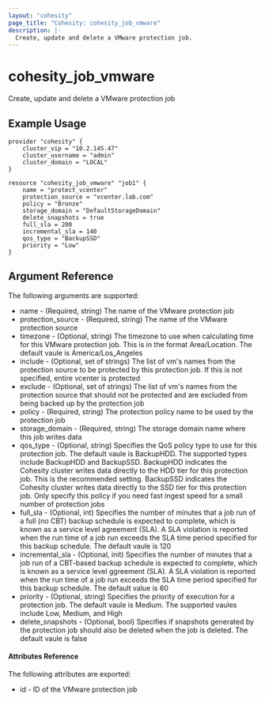 ```yaml
---
layout: "cohesity"
page_title: "Cohesity: cohesity_job_vmware"
description: |-
  Create, update and delete a VMware protection job.
---
```


# cohesity\_job\_vmware

Create, update and delete a VMware protection job

## Example Usage
```
provider "cohesity" {
	cluster_vip = "10.2.145.47"
	cluster_username = "admin"
	cluster_domain = "LOCAL"
}

resource "cohesity_job_vmware" "job1" {
	name = "protect_vcenter"
	protection_source = "vcenter.lab.com"
	policy = "Bronze"
	storage_domain = "DefaultStorageDomain"
	delete_snapshots = true
	full_sla = 200
	incremental_sla = 140
	qos_type = "BackupSSD"
	priority = "Low"
}
```

## Argument Reference

The following arguments are supported:

- name - (Required, string) The name of the VMware protection job
- protection_source - (Required, string) The name of the VMware protection source
- timezone - (Optional, string) The timezone to use when calculating time for this VMware protection job. This is in the format Area/Location. The default vaule is America/Los_Angeles
- include - (Optional, set of strings) The list of vm's names from the protection source to be protected by this protection job. If this is not specified, entire vcenter is protected
- exclude - (Optional, set of strings) The list of vm's names from the protection source that should not be protected and are excluded from being backed up by the protection job
- policy - (Required, string) The protection policy name to be used by the protection job
- storage_domain - (Required, string) The storage domain name where this job writes data
- qos_type - (Optional, string) Specifies the QoS policy type to use for this protection job. The default vaule is BackupHDD. The supported types include BackupHDD and BackupSSD. BackupHDD indicates the Cohesity cluster writes data directly to the HDD tier for this protection job. This is the recommended setting. BackupSSD indicates the Cohesity cluster writes data directly to the SSD tier for this protection job. Only specify this policy if you need fast ingest speed for a small number of protection jobs
- full_sla - (Optional, int) Specifies the number of minutes that a job run of a full (no CBT) backup schedule is expected to complete, which is known as a service level agreement (SLA). A SLA violation is reported when the run time of a job run exceeds the SLA time period specified for this backup schedule. The default vaule is 120
- incremental_sla - (Optional, init) Specifies the number of minutes that a job run of a CBT-based backup schedule is expected to complete, which is known as a service level ggreement (SLA). A SLA violation is reported when the run time of a job run exceeds the SLA time period specified for this backup schedule. The default value is 60
- priority - (Optional, string) Specifies the priority of execution for a protection job. The default vaule is Medium. The supported vaules include Low, Medium, and High
- delete_snapshots - (Optional, bool) Specifies if snapshots generated by the protection job should also be deleted when the job is deleted. The default vaule is false

#### Attributes Reference

The following attributes are exported:
- id - ID of the VMware protection job